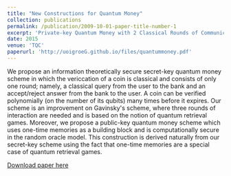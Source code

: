 ```yaml
---
title: "New Constructions for Quantum Money"
collection: publications
permalink: /publication/2009-10-01-paper-title-number-1
excerpt: 'Private-key Quantum Money with 2 Classical Rounds of Communication'
date: 2015
venue: 'TQC'
paperurl: 'http://uoigroeG.github.io/files/quantummoney.pdf'
---
```

We propose an information theoretically secure secret-key quantum money scheme in which the
vericcation of a coin is classical and consists of only one round; namely, a classical query from the
user to the bank and an accept/reject answer from the bank to the user. A coin can be verified
polynomially (on the number of its qubits) many times before it expires. Our scheme is an improvement
on Gavinsky's scheme, where three rounds of interaction are needed and is based on the
notion of quantum retrieval games.
Moreover, we propose a public-key quantum money scheme which uses one-time memories as
a building block and is computationally secure in the random oracle model. This construction is
derived naturally from our secret-key scheme using the fact that one-time memories are a special case
of quantum retrieval games.

[Download paper here](http://uoigroeG.github.io/files/quantummoney.pdf)
